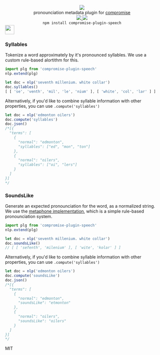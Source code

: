 <div align="center">
  <img src="https://cloud.githubusercontent.com/assets/399657/23590290/ede73772-01aa-11e7-8915-181ef21027bc.png" />

  <div>pronounciation metadata plugin for <a href="https://github.com/spencermountain/compromise/">compromise</a></div> 

  <!-- npm version -->
  <a href="https://npmjs.org/package/compromise-plugin-speech">
    <img src="https://img.shields.io/npm/v/compromise-plugin-speech.svg?style=flat-square" />
  </a>
  
  <!-- file size -->
  <a href="https://unpkg.com/compromise-plugin-speech/builds/compromise-plugin-speech.min.js">
    <img src="https://badge-size.herokuapp.com/spencermountain/compromise/master/plugins/plugin-speech/builds/compromise-plugin-speech.min.js" />
  </a>

  <div align="center">
    <code>npm install compromise-plugin-speech</code>
  </div>
</div>

<!-- spacer -->
<img height="30px" src="https://user-images.githubusercontent.com/399657/68221862-17ceb980-ffb8-11e9-87d4-7b30b6488f16.png"/>

### Syllables
Tokenize a word approximately by it's pronounced syllables. We use a custom rule-based alortithm for this.
```js
import plg from 'compromise-plugin-speech'
nlp.extend(plg)

let doc = nlp('seventh millenium. white collar')
doc.syllables()
[ [ 'se', 'venth', 'mil', 'le', 'nium' ], [ 'white', 'col', 'lar' ] ]
```

Alternatively, if you'd like to combine syllable information with other properties, you can use `.compute('syllables')`
```js
let doc = nlp('edmonton oilers')
doc.compute('syllables')
doc.json()
/*[{
  "terms": [
    {
      "normal": "edmonton",
      "syllables": ["ed", "mon", "ton"]
    },
    {
      "normal": "oilers",
      "syllables": ["oi", "lers"]
    }
  ]
}]
*/
```

### SoundsLike
Generate an expected pronounciation for the word, as a normalized string.
We use the [metaphone implementation](https://en.wikipedia.org/wiki/Metaphone), which is a simple rule-based pronounciation system.

```js
import plg from 'compromise-plugin-speech'
nlp.extend(plg)

let doc = nlp('seventh millenium. white collar')
doc.soundsLike()
// [ [ 'sefenth', 'milenium' ], [ 'wite', 'kolar' ] ]
```

Alternatively, if you'd like to combine syllable information with other properties, you can use `.compute('syllables')`
```js
let doc = nlp('edmonton oilers')
doc.compute('soundsLike')
doc.json()
/*[{
  "terms": [
    {
      "normal": "edmonton",
      "soundsLike": "etmonton"
    },
    {
      "normal": "oilers",
      "soundsLike": "oilers"
    }
  ]
}]
*/
```

MIT